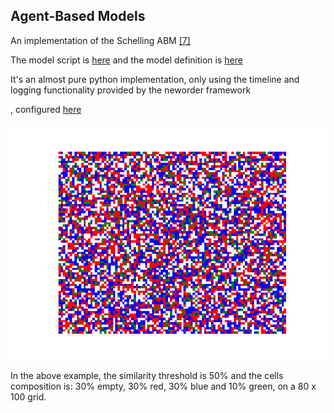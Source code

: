 ## Agent-Based Models

An implementation of the Schelling ABM [[7]](../references.md)

The model script is [here](examples/schelling/model.py) and the model definition is [here](examples/schelling/schelling.py)

It's an almost pure python implementation, only using the timeline and logging functionality provided by the neworder framework

, configured [here](examples/schelling/config.py)

![Schelling](./img/schelling.gif)

In the above example, the similarity threshold is 50% and the cells composition is: 30% empty, 30% red, 30% blue and 10% green, on a 80 x 100 grid.
